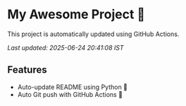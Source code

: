 # My Awesome Project 🚀

This project is automatically updated using GitHub Actions.

_Last updated: 2025-06-24 20:41:08 IST_

## Features
- Auto-update README using Python 🐍
- Auto Git push with GitHub Actions 🤖
